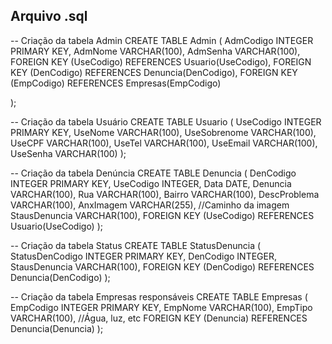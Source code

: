 ## Arquivo .sql

-- Criação da tabela Admin
CREATE TABLE Admin (
    AdmCodigo INTEGER PRIMARY KEY,
    AdmNome VARCHAR(100),
    AdmSenha VARCHAR(100),
    FOREIGN KEY (UseCodigo) REFERENCES Usuario(UseCodigo),
    FOREIGN KEY (DenCodigo) REFERENCES Denuncia(DenCodigo),
    FOREIGN KEY (EmpCodigo) REFERENCES Empresas(EmpCodigo)
    
);

-- Criação da tabela Usuário
CREATE TABLE Usuario (
    UseCodigo INTEGER PRIMARY KEY,
    UseNome VARCHAR(100),
    UseSobrenome VARCHAR(100),
    UseCPF VARCHAR(100),
    UseTel VARCHAR(100),
    UseEmail VARCHAR(100),
    UseSenha VARCHAR(100)
);

-- Criação da tabela Denúncia
CREATE TABLE Denuncia (
    DenCodigo INTEGER PRIMARY KEY,
    UseCodigo INTEGER,
    Data DATE,
    Denuncia VARCHAR(100),
    Rua VARCHAR(100),
    Bairro VARCHAR(100),
    DescProblema VARCHAR(100),
    AnxImagem VARCHAR(255), //Caminho da imagem
    StausDenuncia VARCHAR(100),
    FOREIGN KEY (UseCodigo) REFERENCES Usuario(UseCodigo)
);

-- Criação da tabela Status
CREATE TABLE StatusDenuncia (
    StatusDenCodigo INTEGER PRIMARY KEY,
    DenCodigo INTEGER,
    StausDenuncia VARCHAR(100),
    FOREIGN KEY (DenCodigo) REFERENCES Denuncia(DenCodigo)
);


-- Criação da tabela Empresas responsáveis
CREATE TABLE Empresas (
    EmpCodigo INTEGER PRIMARY KEY,
    EmpNome VARCHAR(100),
    EmpTipo VARCHAR(100), //Água, luz, etc
    FOREIGN KEY (Denuncia) REFERENCES Denuncia(Denuncia)
);
